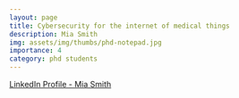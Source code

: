 ```yaml
---
layout: page
title: Cybersecurity for the internet of medical things
description: Mia Smith
img: assets/img/thumbs/phd-notepad.jpg
importance: 4
category: phd students
---
```


[LinkedIn Profile - Mia Smith](https://www.linkedin.com/in/14-mia-smith/)
